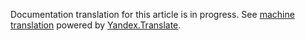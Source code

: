 Documentation translation for this article is in progress.
See
[machine translation](https://z5h64q92x9.net/proxy_u/ru-en.en/http/hhru.github.io/api/rendered-docs/docs/locales.md) powered by
[Yandex.Translate](https://translate.yandex.com/translate).
